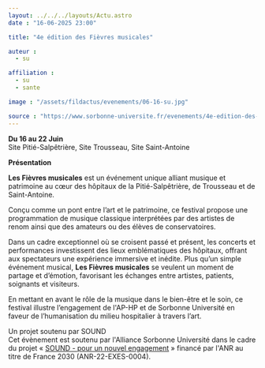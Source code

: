 ```yaml
---
layout: ../../../layouts/Actu.astro
date : "16-06-2025 23:00"

title: "4e édition des Fièvres musicales"

auteur :
  - su

affiliation :
  - su
  - sante

image : "/assets/fildactus/evenements/06-16-su.jpg"

source : "https://www.sorbonne-universite.fr/evenements/4e-edition-des-fievres-musicales"
---
```


__Du 16 au 22 Juin__  
Site Pitié-Salpêtrière, Site Trousseau, Site Saint-Antoine

__Présentation__  

__Les Fièvres musicales__ est un événement unique alliant musique et patrimoine au cœur des hôpitaux de la Pitié-Salpêtrière, de Trousseau et de Saint-Antoine. 

Conçu comme un pont entre l’art et le patrimoine, ce festival propose une programmation de musique classique interprétées par des artistes de renom ainsi que des amateurs ou des élèves de conservatoires.

Dans un cadre exceptionnel où se croisent passé et présent, les concerts et performances investissent des lieux emblématiques des hôpitaux, offrant aux spectateurs une expérience immersive et inédite. Plus qu’un simple événement musical, __Les Fièvres musicales__ se veulent un moment de partage et d’émotion, favorisant les échanges entre artistes, patients, soignants et visiteurs.

En mettant en avant le rôle de la musique dans le bien-être et le soin, ce festival illustre l’engagement de l'AP-HP et de Sorbonne Université en faveur de l’humanisation du milieu hospitalier à travers l’art.

Un projet soutenu par SOUND  
Cet évènement est soutenu par l'Alliance Sorbonne Université dans le cadre du projet « [SOUND - pour un nouvel engagement](https://www.sorbonne-universite.fr/pour-un-engagement-renforce-au-service-de-la-societe) » financé par l'ANR au titre de France 2030 (ANR-22-EXES-0004).